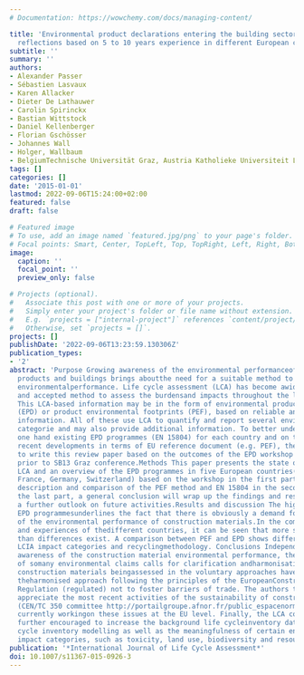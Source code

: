 ```yaml
---
# Documentation: https://wowchemy.com/docs/managing-content/

title: 'Environmental product declarations entering the building sector: critical
  reflections based on 5 to 10 years experience in different European countries'
subtitle: ''
summary: ''
authors:
- Alexander Passer
- Sébastien Lasvaux
- Karen Allacker
- Dieter De Lathauwer
- Carolin Spirinckx
- Bastian Wittstock
- Daniel Kellenberger
- Florian Gschösser
- Johannes Wall
- Holger, Wallbaum
- BelgiumTechnische Universität Graz, Austria Katholieke Universiteit Leuven
tags: []
categories: []
date: '2015-01-01'
lastmod: 2022-09-06T15:24:00+02:00
featured: false
draft: false

# Featured image
# To use, add an image named `featured.jpg/png` to your page's folder.
# Focal points: Smart, Center, TopLeft, Top, TopRight, Left, Right, BottomLeft, Bottom, BottomRight.
image:
  caption: ''
  focal_point: ''
  preview_only: false

# Projects (optional).
#   Associate this post with one or more of your projects.
#   Simply enter your project's folder or file name without extension.
#   E.g. `projects = ["internal-project"]` references `content/project/deep-learning/index.md`.
#   Otherwise, set `projects = []`.
projects: []
publishDate: '2022-09-06T13:23:59.130306Z'
publication_types:
- '2'
abstract: 'Purpose Growing awareness of the environmental performanceof construction
  products and buildings brings aboutthe need for a suitable method to assess their
  environmentalperformance. Life cycle assessment (LCA) has become awidely recognised
  and accepted method to assess the burdensand impacts throughout the life cycle.
  This LCA-based information may be in the form of environmental product declarations
  (EPD) or product environmental footprints (PEF), based on reliable and verifiable
  information. All of these use LCA to quantify and report several environmental impact
  categorie and may also provide additional information. To better understand on the
  one hand existing EPD programmes (EN 15804) for each country and on the other the
  recent developments in terms of EU reference document (e.g. PEF), the authors decided
  to write this review paper based on the outcomes of the EPD workshop that was held
  prior to SB13 Graz conference.Methods This paper presents the state of the art in
  LCA and an overview of the EPD programmes in five European countries(Austria, Belgium,
  France, Germany, Switzerland) based on the workshop in the first part and a comprehensive
  description and comparison of the PEF method and EN 15804 in the second part. In
  the last part, a general conclusion will wrap up the findings and results will provide
  a further outlook on future activities.Results and discussion The high number of
  EPD programmesunderlines the fact that there is obviously a demand for assessments
  of the environmental performance of construction materials.In the comparison between
  and experiences of thedifferent countries, it can be seen that more similarities
  than differences exist. A comparison between PEF and EPD shows differences, e.g.
  LCIA impact categories and recyclingmethodology. Conclusions Independent of raising
  awareness of the construction material environmental performance, the existence
  of somany environmental claims calls for clarification andharmonisation. Additionally,
  construction materials beingassessed in the voluntary approaches have to follow
  theharmonised approach following the principles of the EuropeanConstruction Products
  Regulation (regulated) not to foster barriers of trade. The authors therefore highly
  appreciate the most recent activities of the sustainability of construction works
  (CEN/TC 350 committee http://portailgroupe.afnor.fr/public_espacenormalisation/CENTC350/index.html)
  currently workingon these issues at the EU level. Finally, the LCA community is
  further encouraged to increase the background life cycleinventory data and life
  cycle inventory modelling as well as the meaningfulness of certain environmental
  impact categories, such as toxicity, land use, biodiversity and resource usage.  '
publication: '*International Journal of Life Cycle Assessment*'
doi: 10.1007/s11367-015-0926-3
---
```

